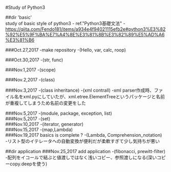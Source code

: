 #Study of Python3

##dir 'basic'  
study of basic style of python3 - ref."Python3基礎文法" - https://qiita.com/Fendo181/items/a934e4f94021115efb2e#python3%E3%82%92%E5%9F%BA%E7%A4%8E%E3%81%8B%E3%82%89%E5%AD%A6%E3%81%B6


###Oct.27,2017
-make repository
-(Hello, var, calc, roop) 

###Oct.30,2017
-(str, func)

###Nov.1,2017
-(scope)

###Nov.2,2017
-(class)

###Nov.3,2017
-(class inheritance)
-(xml contrall)
-xml parser作成時、ファイル名をxml.pyにしていたが、xml.etree.ElementTreeというパッケージと名前が重複してしまうため名前の変更をした

###Nov.5,2017
-(module, package, exception, list)   
###Nov.5,2017
-(set)  
###Nov.10,2017
-(iterator, generator)  
###Nov.15,2017
-(map,Lambda)  
###Nov.19,2017
basics is complete ?
-(Lambda, Comprehension_notation)  
-リスト型のイテレータへの自動変換が便利だが柔軟すぎて少し気持ちが悪い

##dir application
###Nov.25,2017
add application
-(fibonacci, prewitt-filter)
-配列をイコールで結ぶと値渡しではなく浅いコピー、参照渡しになる(深いコピーcopy.deepを使う)

